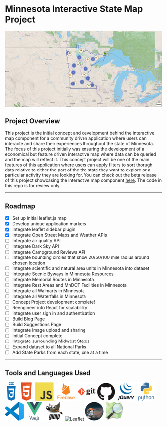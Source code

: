 # Minnesota Interactive State Map Project

<div>
  <img src="https://github.com/Tuck1297/tuck1297.github.io/blob/master/Media/mapmn.JPG"/>
</div>

## Project Overview

This project is the initial concept and development behind the interactive map component for a community driven application where users can interacte and share their experiences throughout the state of Minnesota. The focus of this project initially was ensuring the development of a economical but feature driven interactive map where data can be queried and the map will reflect it. This concept project will be one of the main features of this application where users can apply filters to sort thorugh data relative to either the part of the the state they want to explore or a particular activity they are looking for. You can check out the beta release of this project showcasing the interactive map component [here](). The code in this repo is for review only.

---

## Roadmap

- [X] Set up initial leaflet.js map
- [X] Develop unique application markers
- [X] Integrate leaflet sidebar plugin
- [X] Integrate Open Street Maps and Weather APIs
- [ ] Integrate air quality API 
- [ ] Integrate Dark Sky API
- [ ] Integrate Campground Reviews API
- [ ] Integrate bounding circles that show 20/50/100 mile radius around chosen location
- [ ] Integrate scientific and natural area units in Minnesota into dataset
- [ ] Integrate Scenic Byways in Minnesota Resources
- [ ] Integrate Memorial Routes in Minnesota
- [ ] Integrate Rest Areas and MnDOT Facilities in Minnesota
- [ ] Integrate all Walmarts in Minnesota
- [ ] Integrate all Waterfalls in Minnesota
- [ ] Concept Project development complete!
- [ ] Reengineer into React for scalablility 
- [ ] Integrate user sign in and authentication
- [ ] Build Blog Page
- [ ] Build Suggestions Page
- [ ] Integrate Image upload and sharing 
- [ ] Initial Concept complete
- [ ] Integrate surrounding Midwest States
- [ ] Expand dataset to all National Parks
- [ ] Add State Parks from each state, one at a time

---

## Tools and Languages Used
<div>
  <img src="https://github.com/devicons/devicon/blob/master/icons/css3/css3-plain-wordmark.svg"  title="CSS3" alt="CSS" width="40" height="60"/>&nbsp;
  <img src="https://github.com/devicons/devicon/blob/master/icons/html5/html5-original.svg" title="HTML5" alt="HTML" width="40" height="60"/>&nbsp;
  <img src="https://github.com/devicons/devicon/blob/master/icons/javascript/javascript-original.svg" title="JavaScript" alt="JavaScript" width="60" height="60"/>&nbsp;
  <img src="https://github.com/devicons/devicon/blob/master/icons/firebase/firebase-plain-wordmark.svg" title="Firebase" alt="Firebase" width="60" height="60"/>&nbsp;
  <img src="https://github.com/devicons/devicon/blob/master/icons/git/git-original-wordmark.svg" title="Git" **alt="Git" width="60" height="60"/>
  <img src="https://github.com/devicons/devicon/blob/master/icons/github/github-original.svg" title="Github" **alt="Github" width="60" height="60"/>
  <img src="https://github.com/devicons/devicon/blob/master/icons/jquery/jquery-original-wordmark.svg" title="jQuery" **alt="jQuery" width="60" height="60"/>
  <img src="https://github.com/devicons/devicon/blob/master/icons/python/python-original-wordmark.svg" title="Python" **alt="Python" width="60" height="60"/>
  <img src="https://github.com/devicons/devicon/blob/master/icons/vscode/vscode-original.svg" title="vscode" **alt="vscode" width="60" height="60"/>
  <img src="https://github.com/devicons/devicon/blob/master/icons/vuejs/vuejs-original-wordmark.svg" title="Vue" **alt="Vue" width="60" height="60"/>
  <img src="https://github.com/devicons/devicon/blob/master/icons/gimp/gimp-original-wordmark.svg" title="Gimp" **alt="Gimp" width="60" height="60"/>
  <img src="https://camo.githubusercontent.com/efe5825f7b954f1bdfea52541875c2d3c05da61c645a59d4b08c03e1ff6fbc4c/68747470733a2f2f7261776769742e636f6d2f4c6561666c65742f4c6561666c65742f6d61696e2f7372632f696d616765732f6c6f676f2e737667" title="Leaflet" **alt="Leaflet" height="60"/>
    <img src="https://github.com/Tuck1297/Crime-VueJS-UI/blob/main/images/foundation.svg" title="Foundation" **alt="Foundation" width="60" height="60"/>
    <img src="https://github.com/Tuck1297/Crime-VueJS-UI/blob/main/images/nominatim.png" title="Nominatim" **alt="Nominatim" width="60" height="60"/>
</div>



